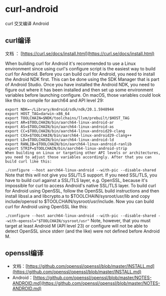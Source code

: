 # curl-android
curl 交叉编译 Android


## curl编译

文档 ： [https://curl.se/docs/install.html](https://curl.se/docs/install.html)

When building curl for Android it's recommended to use a Linux environment since using curl's configure script is the easiest way to build curl for Android. Before you can build curl for Android, you need to install the Android NDK first. This can be done using the SDK Manager that is part of Android Studio. Once you have installed the Android NDK, you need to figure out where it has been installed and then set up some environment variables before launching configure. On macOS, those variables could look like this to compile for aarch64 and API level 29:
```
export NDK=~/Library/Android/sdk/ndk/20.1.5948944
export HOST_TAG=darwin-x86_64
export TOOLCHAIN=$NDK/toolchains/llvm/prebuilt/$HOST_TAG
export AR=$TOOLCHAIN/bin/aarch64-linux-android-ar
export AS=$TOOLCHAIN/bin/aarch64-linux-android-as
export CC=$TOOLCHAIN/bin/aarch64-linux-android29-clang
export CXX=$TOOLCHAIN/bin/aarch64-linux-android29-clang++
export LD=$TOOLCHAIN/bin/aarch64-linux-android-ld
export RANLIB=$TOOLCHAIN/bin/aarch64-linux-android-ranlib
export STRIP=$TOOLCHAIN/bin/aarch64-linux-android-strip
When building on Linux or targeting other API levels or architectures, you need to adjust those variables accordingly. After that you can build curl like this:
```

`./configure --host aarch64-linux-android --with-pic --disable-shared`
Note that this will not give you SSL/TLS support. If you need SSL/TLS, you have to build curl against a SSL/TLS layer, e.g. OpenSSL, because it's impossible for curl to access Android's native SSL/TLS layer. To build curl for Android using OpenSSL, follow the OpenSSL build instructions and then install libssl.a and libcrypto.a to $TOOLCHAIN/sysroot/usr/lib and copy include/openssl to $TOOLCHAIN/sysroot/usr/include. Now you can build curl for Android using OpenSSL like this:

`./configure --host aarch64-linux-android --with-pic --disable-shared --with-openssl="$TOOLCHAIN/sysroot/usr"`
Note, however, that you must target at least Android M (API level 23) or configure will not be able to detect OpenSSL since stderr (and the like) were not defined before Android M.


## openssl编译
- 文档：[https://github.com/openssl/openssl/blob/master/INSTALL.md](https://github.com/openssl/openssl/blob/master/INSTALL.md)
- Android：[https://github.com/openssl/openssl/blob/master/NOTES-ANDROID.md](https://github.com/openssl/openssl/blob/master/NOTES-ANDROID.md)


